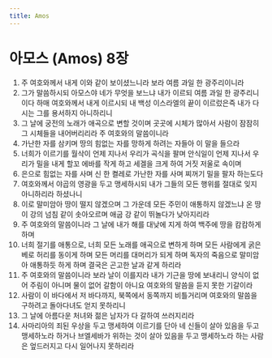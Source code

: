 ```yaml
---
title: Amos
---
```


# 아모스 (Amos) 8장
1. 주 여호와께서 내게 이와 같이 보이셨느니라 보라 여름 과일 한 광주리이니라
1. 그가 말씀하시되 아모스야 네가 무엇을 보느냐 내가 이르되 여름 과일 한 광주리니이다 하매 여호와께서 내게 이르시되 내 백성 이스라엘의 끝이 이르렀은즉 내가 다시는 그를 용서하지 아니하리니
1. 그 날에 궁전의 노래가 애곡으로 변할 것이며 곳곳에 시체가 많아서 사람이 잠잠히 그 시체들을 내어버리리라 주 여호와의 말씀이니라
1. 가난한 자를 삼키며 땅의 힘없는 자를 망하게 하려는 자들아 이 말을 들으라
1. 너희가 이르기를 월삭이 언제 지나서 우리가 곡식을 팔며 안식일이 언제 지나서 우리가 밀을 내게 할꼬 에바를 작게 하고 세겔을 크게 하여 거짓 저울로 속이며
1. 은으로 힘없는 자를 사며 신 한 켤레로 가난한 자를 사며 찌꺼기 밀을 팔자 하는도다
1. 여호와께서 야곱의 영광을 두고 맹세하시되 내가 그들의 모든 행위를 절대로 잊지 아니하리라 하셨나니
1. 이로 말미암아 땅이 떨지 않겠으며 그 가운데 모든 주민이 애통하지 않겠느냐 온 땅이 강의 넘침 같이 솟아오르며 애굽 강 같이 뛰놀다가 낮아지리라
1. 주 여호와의 말씀이니라 그 날에 내가 해를 대낮에 지게 하여 백주에 땅을 캄캄하게 하며
1. 너희 절기를 애통으로, 너희 모든 노래를 애곡으로 변하게 하며 모든 사람에게 굵은 베로 허리를 동이게 하며 모든 머리를 대머리가 되게 하며 독자의 죽음으로 말미암아 애통하듯 하게 하며 결국은 곤고한 날과 같게 하리라
1. 주 여호와의 말씀이니라 보라 날이 이를지라 내가 기근을 땅에 보내리니 양식이 없어 주림이 아니며 물이 없어 갈함이 아니요 여호와의 말씀을 듣지 못한 기갈이라
1. 사람이 이 바다에서 저 바다까지, 북쪽에서 동쪽까지 비틀거리며 여호와의 말씀을 구하려고 돌아다녀도 얻지 못하리니
1. 그 날에 아름다운 처녀와 젊은 남자가 다 갈하여 쓰러지리라
1. 사마리아의 죄된 우상을 두고 맹세하여 이르기를 단아 네 신들이 살아 있음을 두고 맹세하노라 하거나 브엘세바가 위하는 것이 살아 있음을 두고 맹세하노라 하는 사람은 엎드러지고 다시 일어나지 못하리라